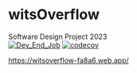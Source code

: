 #  witsOverflow
Software Design Project 2023 <br />
[![Dev_End_Job](https://circleci.com/gh/NotJordanZA/witsOverflow.svg?style=svg)](https://app.circleci.com/pipelines/github/NotJordanZA/witsOverflow)
[![codecov](https://codecov.io/gh/NotJordanZA/witsOverflow/branch/circleCITest/graph/badge.svg?token=W47KEURE0X)](https://codecov.io/gh/NotJordanZA/witsOverflow)

https://witsoverflow-fa8a6.web.app/
